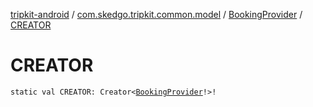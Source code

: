 [tripkit-android](../../index.md) / [com.skedgo.tripkit.common.model](../index.md) / [BookingProvider](index.md) / [CREATOR](./-c-r-e-a-t-o-r.md)

# CREATOR

`static val CREATOR: Creator<`[`BookingProvider`](index.md)`!>!`